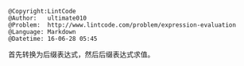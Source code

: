 ```
@Copyright:LintCode
@Author:   ultimate010
@Problem:  http://www.lintcode.com/problem/expression-evaluation
@Language: Markdown
@Datetime: 16-06-28 05:45
```

首先转换为后缀表达式，然后后缀表达式求值。